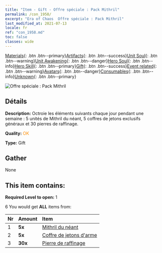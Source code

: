 ```yaml
---
title: "Item - Gift - Offre spéciale : Pack Mithril"
permalink: /con_1958/
excerpt: "Era of Chaos  Offre spéciale : Pack Mithril"
last_modified_at: 2021-07-13
locale: fr
ref: "con_1958.md"
toc: false
classes: wide
---
```

 [Materials](/ItemsFR/){: .btn .btn--primary}[Artifacts](/ItemsFR/Artifacts/){: .btn .btn--success}[Unit Soul](/ItemsFR/UnitSoul/){: .btn .btn--warning}[Unit Awakening](/ItemsFR/UnitAwakening/){: .btn .btn--danger}[Hero Soul](/ItemsFR/HeroSoul/){: .btn .btn--info}[Hero Skill](/ItemsFR/HeroSkill/){: .btn .btn--primary}[Gift](/ItemsFR/Gift/){: .btn .btn--success}[Event related](/ItemsFR/Events/){: .btn .btn--warning}[Avatars](/ItemsFR/Avatars/){: .btn .btn--danger}[Consumables](/ItemsFR/Consumables/){: .btn .btn--info}[Unknown](/ItemsFR/Unknown/){: .btn .btn--primary}

 ![Offre spéciale : Pack Mithril](/images/t/i_907583.png)

## Détails
 **Description:** Octroie les éléments suivants chaque jour pendant une semaine : 5 unités de Mithril du néant, 5 coffres de jetons exclusifs généraux et 30 pierres de raffinage.

 **Quality:** <span style="color: #FF8C00">OK</span>

 **Type:** Gift

## Gather

  None

## This item contains:

 **Required Level to open:** 1

 6 You would get **ALL** items  from:

  | Nr | Amount |     Item    |
  |:---|:-------|:------------|
  | 1 |  **5x** | [Mithril du néant](/ItemsFR/con_817/) |  | 
  | 2 |  **5x** | [Coffre de jetons d'arme](/ItemsFR/con_1367/) |  | 
  | 3 |  **30x** | [Pierre de raffinage](/ItemsFR/con_814/) |  | 
